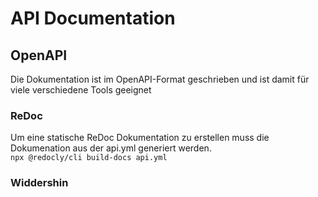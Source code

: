 # API Documentation

## OpenAPI
Die Dokumentation ist im OpenAPI-Format geschrieben und ist damit für viele verschiedene Tools geeignet

### ReDoc

Um eine statische ReDoc Dokumentation zu erstellen muss die Dokumenation aus der api.yml generiert werden.  
```npx @redocly/cli build-docs api.yml```

### Widdershin

